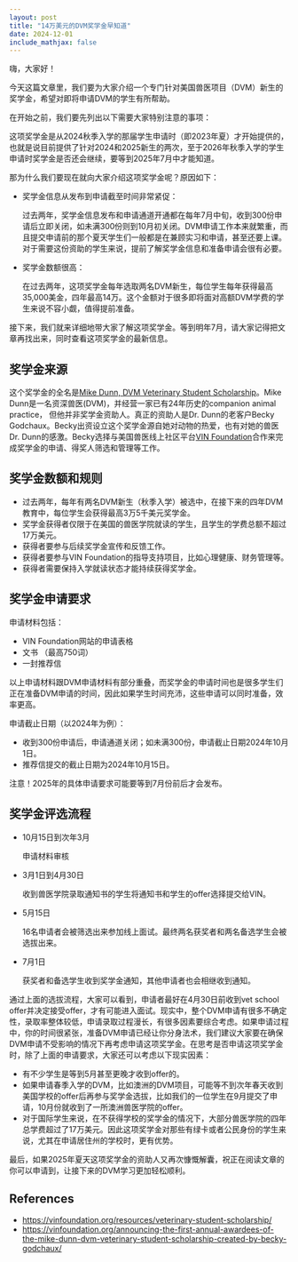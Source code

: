 ```yaml
---
layout: post
title: "14万美元的DVM奖学金早知道"
date: 2024-12-01
include_mathjax: false
---
```


嗨，大家好！

今天这篇文章里，我们要为大家介绍一个专门针对美国兽医项目（DVM）新生的奖学金，希望对即将申请DVM的学生有所帮助。

在开始之前，我们要先列出以下需要大家特别注意的事项：

这项奖学金是从2024秋季入学的那届学生申请时（即2023年夏）才开始提供的，也就是说目前提供了针对2024和2025新生的两次，至于2026年秋季入学的学生申请时奖学金是否还会继续，要等到2025年7月中才能知道。

那为什么我们要现在就向大家介绍这项奖学金呢？原因如下：

+ 奖学金信息从发布到申请截至时间非常紧促：

  过去两年，奖学金信息发布和申请通道开通都在每年7月中旬，收到300份申请后立即关闭，如未满300份则到10月初关闭。DVM申请工作本来就繁重，而且提交申请前的那个夏天学生们一般都是在兼顾实习和申请，甚至还要上课。对于需要这份资助的学生来说，提前了解奖学金信息和准备申请会很有必要。

+ 奖学金数额很高：

  在过去两年，这项奖学金每年选取两名DVM新生，每位学生每年获得最高35,000美金，四年最高14万。这个金额对于很多即将面对高额DVM学费的学生来说不容小觑，值得提前准备。

接下来，我们就来详细地带大家了解这项奖学金。等到明年7月，请大家记得把文章再找出来，同时查看这项奖学金的最新信息。

## 奖学金来源 ##

这个奖学金的全名是[Mike Dunn, DVM Veterinary Student Scholarship](https://vinfoundation.org/resources/veterinary-student-scholarship/)。Mike Dunn是一名资深兽医(DVM)，并经营一家已有24年历史的companion animal practice， 但他并非奖学金资助人。真正的资助人是Dr. Dunn的老客户Becky Godchaux。Becky出资设立这个奖学金源自她对动物的热爱，也有对她的兽医Dr. Dunn的感激。Becky选择与美国兽医线上社区平台[VIN Foundation](https://vinfoundation.org/story/)合作来完成奖学金的申请、得奖人筛选和管理等工作。

## 奖学金数额和规则 ##

+ 过去两年，每年有两名DVM新生（秋季入学）被选中，在接下来的四年DVM教育中，每位学生会获得最高3万5千美元奖学金。
+ 奖学金获得者仅限于在美国的兽医学院就读的学生，且学生的学费总额不超过17万美元。
+ 获得者要参与后续奖学金宣传和反馈工作。
+ 获得者要参与VIN Foundation的指导支持项目，比如心理健康、财务管理等。
+ 获得者需要保持入学就读状态才能持续获得奖学金。

## 奖学金申请要求 ##

申请材料包括：

+ VIN Foundation网站的申请表格
+ 文书 （最高750词）
+ 一封推荐信

以上申请材料跟DVM申请材料有部分重叠，而奖学金的申请时间也是很多学生们正在准备DVM申请的时间，因此如果学生时间充沛，这些申请可以同时准备，效率更高。

申请截止日期（以2024年为例）：

+ 收到300份申请后，申请通道关闭；如未满300份，申请截止日期2024年10月1日。
+ 推荐信提交的截止日期为2024年10月15日。

注意！2025年的具体申请要求可能要等到7月份前后才会发布。

## 奖学金评选流程 ##

+ 10月15日到次年3月

  申请材料审核

+ 3月1日到4月30日

  收到兽医学院录取通知书的学生将通知书和学生的offer选择提交给VIN。

+ 5月15日

  16名申请者会被筛选出来参加线上面试。最终两名获奖者和两名备选学生会被选拔出来。

+ 7月1日

  获奖者和备选学生收到奖学金通知，其他申请者也会相继收到通知。

通过上面的选拔流程，大家可以看到，申请者最好在4月30日前收到vet school offer并决定接受offer，才有可能进入面试。现实中，整个DVM申请有很多不确定性，录取率整体较低，申请录取过程漫长，有很多因素要综合考虑。如果申请过程中，你的时间很紧张，准备DVM申请已经让你分身法术，我们建议大家要在确保DVM申请不受影响的情况下再考虑申请这项奖学金。在思考是否申请这项奖学金时，除了上面的申请要求，大家还可以考虑以下现实因素：

+ 有不少学生是等到5月甚至更晚才收到offer的。
+ 如果申请春季入学的DVM，比如澳洲的DVM项目，可能等不到次年春天收到美国学校的offer后再参与奖学金选拔，比如我们的一位学生在9月提交了申请，10月份就收到了一所澳洲兽医学院的offer。
+ 对于国际学生来说，在不获得学校的奖学金的情况下，大部分兽医学院的四年总学费超过了17万美元。因此这项奖学金对那些有绿卡或者公民身份的学生来说，尤其在申请居住州的学校时，更有优势。

最后，如果2025年夏天这项奖学金的资助人又再次慷慨解囊，祝正在阅读文章的你可以申请到，让接下来的DVM学习更加轻松顺利。

## References ##

+ https://vinfoundation.org/resources/veterinary-student-scholarship/
+ https://vinfoundation.org/announcing-the-first-annual-awardees-of-the-mike-dunn-dvm-veterinary-student-scholarship-created-by-becky-godchaux/
